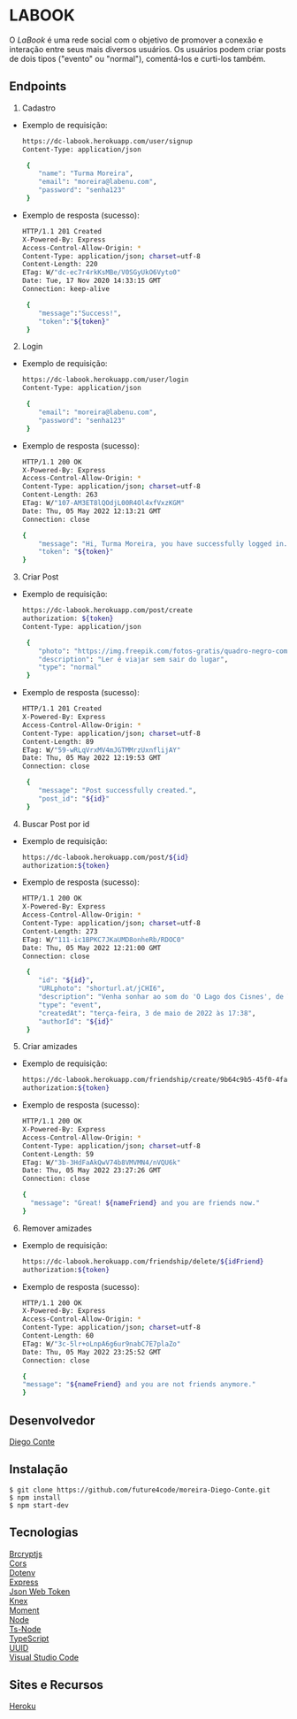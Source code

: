 # LABOOK

O _LaBook_ é uma rede social com o objetivo de promover a conexão e interação entre seus mais diversos usuários. Os usuários podem criar posts de dois tipos ("evento" ou "normal"), comentá-los e curti-los também.

## Endpoints

1. Cadastro

- Exemplo de requisição:

  ```bash
  https://dc-labook.herokuapp.com/user/signup
  Content-Type: application/json

   {
      "name": "Turma Moreira",
      "email": "moreira@labenu.com",
      "password": "senha123"
   }
  ```

- Exemplo de resposta (sucesso):

  ```bash
  HTTP/1.1 201 Created
  X-Powered-By: Express
  Access-Control-Allow-Origin: *
  Content-Type: application/json; charset=utf-8
  Content-Length: 220
  ETag: W/"dc-ec7r4rkKsMBe/V0SGyUkO6Vyto0"
  Date: Tue, 17 Nov 2020 14:33:15 GMT
  Connection: keep-alive

   {
      "message":"Success!",
      "token":"${token}"
   }
  ```

2. Login

- Exemplo de requisição:

  ```bash
  https://dc-labook.herokuapp.com/user/login
  Content-Type: application/json

   {
      "email": "moreira@labenu.com",
      "password": "senha123"
   }
  ```

- Exemplo de resposta (sucesso):

  ```bash
  HTTP/1.1 200 OK
  X-Powered-By: Express
  Access-Control-Allow-Origin: *
  Content-Type: application/json; charset=utf-8
  Content-Length: 263
  ETag: W/"107-AM3ET8lQOdjL00R4Ol4xfVxzKGM"
  Date: Thu, 05 May 2022 12:13:21 GMT
  Connection: close

  {
      "message": "Hi, Turma Moreira, you have successfully logged in.",
      "token": "${token}"
  }
  ```

3. Criar Post

- Exemplo de requisição:

  ```bash
  https://dc-labook.herokuapp.com/post/create
  authorization: ${token}
  Content-Type: application/json

   {
      "photo": "https://img.freepik.com/fotos-gratis/quadro-negro-com-livro-de-pilha_488220-9873.jpg?w=2000",
      "description": "Ler é viajar sem sair do lugar",
      "type": "normal"
   }
  ```

- Exemplo de resposta (sucesso):

  ```bash
  HTTP/1.1 201 Created
  X-Powered-By: Express
  Access-Control-Allow-Origin: *
  Content-Type: application/json; charset=utf-8
  Content-Length: 89
  ETag: W/"59-wRLqVrxMV4mJGTMMrzUxnflijAY"
  Date: Thu, 05 May 2022 12:19:53 GMT
  Connection: close

   {
      "message": "Post successfully created.",
      "post_id": "${id}"
   }
  ```

4. Buscar Post por id

- Exemplo de requisição:

  ```bash
  https://dc-labook.herokuapp.com/post/${id}
  authorization:${token}
  ```

- Exemplo de resposta (sucesso):

  ```bash
  HTTP/1.1 200 OK
  X-Powered-By: Express
  Access-Control-Allow-Origin: *
  Content-Type: application/json; charset=utf-8
  Content-Length: 273
  ETag: W/"111-ic1BPKC7JKaUMD8onheRb/RDOC0"
  Date: Thu, 05 May 2022 12:21:00 GMT
  Connection: close

   {
      "id": "${id}",
      "URLphoto": "shorturl.at/jCHI6",
      "description": "Venha sonhar ao som do 'O Lago dos Cisnes', de Tchaikovski.",
      "type": "event",
      "createdAt": "terça-feira, 3 de maio de 2022 às 17:38",
      "authorId": "${id}"
   }
  ```

5. Criar amizades

- Exemplo de requisição:

  ```bash
  https://dc-labook.herokuapp.com/friendship/create/9b64c9b5-45f0-4fa3-b1d2-8686aaf5b537
  authorization:${token}
  ```

- Exemplo de resposta (sucesso):

  ```bash
  HTTP/1.1 200 OK
  X-Powered-By: Express
  Access-Control-Allow-Origin: *
  Content-Type: application/json; charset=utf-8
  Content-Length: 59
  ETag: W/"3b-3HdFaAkQwV74b8VMVMN4/nVQU6k"
  Date: Thu, 05 May 2022 23:27:26 GMT
  Connection: close

  {
    "message": "Great! ${nameFriend} and you are friends now."
  }
  ```

6. Remover amizades

- Exemplo de requisição:

  ```bash
  https://dc-labook.herokuapp.com/friendship/delete/${idFriend}
  authorization:${token}
  ```

- Exemplo de resposta (sucesso):

  ```bash
  HTTP/1.1 200 OK
  X-Powered-By: Express
  Access-Control-Allow-Origin: *
  Content-Type: application/json; charset=utf-8
  Content-Length: 60
  ETag: W/"3c-5lr+oLnpA6g6ur9nabC7E7plaZo"
  Date: Thu, 05 May 2022 23:25:52 GMT
  Connection: close

  {
  "message": "${nameFriend} and you are not friends anymore."
  }
  ```

## Desenvolvedor

[Diego Conte](https://github.com/diegocomte)

## Instalação

```
$ git clone https://github.com/future4code/moreira-Diego-Conte.git
$ npm install
$ npm start-dev
```

## Tecnologias

[Brcryptjs](https://www.npmjs.com/package/bcryptjs)\
[Cors](https://expressjs.com/en/resources/middleware/cors.html)\
[Dotenv](https://www.npmjs.com/package/dotenv)\
[Express](https://expressjs.com/)\
[Json Web Token](https://www.npmjs.com/package/jsonwebtoken)\
[Knex](http://knexjs.org/)\
[Moment](https://momentjs.com/)\
[Node](https://nodejs.org/en/)\
[Ts-Node](https://www.npmjs.com/package/ts-node)\
[TypeScript](https://www.typescriptlang.org/)\
[UUID](https://www.npmjs.com/package/uuid)\
[Visual Studio Code](https://code.visualstudio.com/docs/editor/vscode-web)

## Sites e Recursos

[Heroku](https://cookenu-diego.herokuapp.com/)
